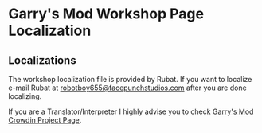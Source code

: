 Garry's Mod Workshop Page Localization
=========

Localizations
---
The workshop localization file is provided by Rubat. If you want to localize e-mail Rubat at robotboy655@facepunchstudios.com after you are done localizing.

If you are a Translator/Interpreter I highly advise you to check [Garry's Mod Crowdin Project Page](https://crowdin.com/project/garrysmod).
